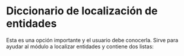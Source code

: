 # Diccionario de localización de entidades

Esta es una opción importante y el usuario debe conocerla. Sirve para ayudar al módulo a localizar entidades y contiene dos listas:
